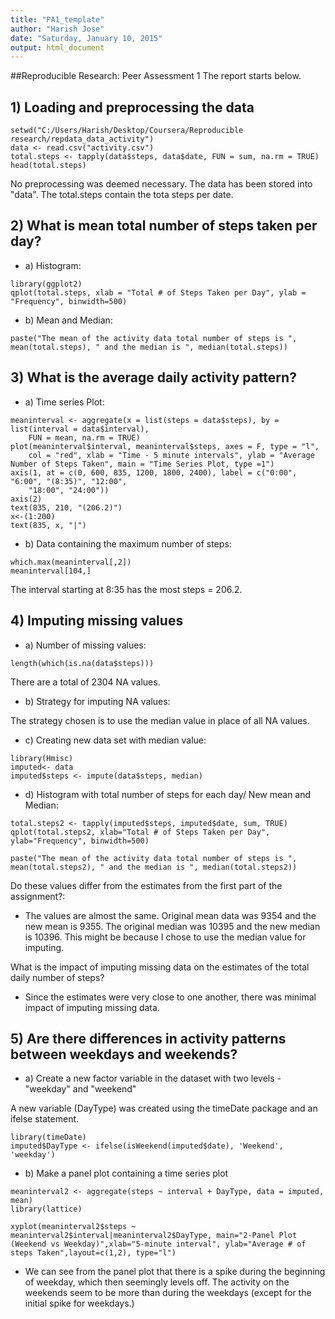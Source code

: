 ```yaml
---
title: "PA1_template"
author: "Harish Jose"
date: "Saturday, January 10, 2015"
output: html_document
---
```


##Reproducible Research: Peer Assessment 1
The report starts below.

## 1) Loading and preprocessing the data

```{r}
setwd("C:/Users/Harish/Desktop/Coursera/Reproducible research/repdata_data_activity")
data <- read.csv("activity.csv")
total.steps <- tapply(data$steps, data$date, FUN = sum, na.rm = TRUE)
head(total.steps)
```

No preprocessing was deemed necessary. The data has been stored into "data". The total.steps contain the tota steps per date.

## 2) What is mean total number of steps taken per day?

- a) Histogram:

```{r}
library(ggplot2)
qplot(total.steps, xlab = "Total # of Steps Taken per Day", ylab = "Frequency", binwidth=500)
```

- b) Mean and Median:

```{r}
paste("The mean of the activity data total number of steps is ", mean(total.steps), " and the median is ", median(total.steps))
```

## 3) What is the average daily activity pattern?

- a) Time series Plot:

```{r}
meaninterval <- aggregate(x = list(steps = data$steps), by = list(interval = data$interval), 
    FUN = mean, na.rm = TRUE)
plot(meaninterval$interval, meaninterval$steps, axes = F, type = "l", 
    col = "red", xlab = "Time - 5 minute intervals", ylab = "Average Number of Steps Taken", main = "Time Series Plot, type =1")
axis(1, at = c(0, 600, 835, 1200, 1800, 2400), label = c("0:00", "6:00", "(8:35)", "12:00", 
    "18:00", "24:00"))
axis(2)
text(835, 210, "(206.2)")
x<-(1:200)
text(835, x, "|")
```

- b) Data containing the maximum number of steps:

```{r}
which.max(meaninterval[,2])
meaninterval[104,]
```

The interval starting at 8:35 has the most steps = 206.2.

## 4) Imputing missing values

- a) Number of missing values:

```{r}
length(which(is.na(data$steps)))
```

There are a total of 2304 NA values.

- b) Strategy for imputing NA values:

The strategy chosen is to use the median value in place of all NA values.

- c) Creating new data set with median value:

```{r}
library(Hmisc)
imputed<- data
imputed$steps <- impute(data$steps, median)
```

- d) Histogram with total number of steps for each day/ New mean and Median:

```{r}
total.steps2 <- tapply(imputed$steps, imputed$date, sum, TRUE)
qplot(total.steps2, xlab="Total # of Steps Taken per Day", ylab="Frequency", binwidth=500)
```

```{r}
paste("The mean of the activity data total number of steps is ", mean(total.steps2), " and the median is ", median(total.steps2))
```

Do these values differ from the estimates from the first part of the assignment?:

- The values are almost the same. Original mean data was 9354 and the new mean is 9355. The original median was 10395 and the new median is 10396. This might be because I chose to use the median value for imputing.

What is the impact of imputing missing data on the estimates of the total daily number of steps?

- Since the estimates were very close to one another, there was minimal impact of imputing missing data.

## 5) Are there differences in activity patterns between weekdays and weekends?

- a) Create a new factor variable in the dataset with two levels - "weekday" and "weekend" 

A new variable (DayType) was created using the timeDate package and an ifelse statement.

```{r}
library(timeDate)
imputed$DayType <- ifelse(isWeekend(imputed$date), 'Weekend', 'weekday')

```
- b) Make a panel plot containing a time series plot 

```{r}
meaninterval2 <- aggregate(steps ~ interval + DayType, data = imputed, mean)
library(lattice)

xyplot(meaninterval2$steps ~ meaninterval2$interval|meaninterval2$DayType, main="2-Panel Plot (Weekend vs Weekday)",xlab="5-minute interval", ylab="Average # of steps Taken",layout=c(1,2), type="l")
```

- We can see from the panel plot that there is a spike during the beginning of weekday, which then seemingly levels off. The activity on the weekends seem to be more than during the weekdays (except for the initial spike for weekdays.)